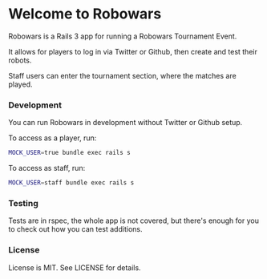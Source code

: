 # Welcome to Robowars

Robowars is a Rails 3 app for running a Robowars Tournament Event.

It allows for players to log in via Twitter or Github, then create and test their robots.

Staff users can enter the tournament section, where the matches are played.

### Development

You can run Robowars in development without Twitter or Github setup.

To access as a player, run:

```bash
MOCK_USER=true bundle exec rails s
```

To access as staff, run:

```bash
MOCK_USER=staff bundle exec rails s
```

### Testing

Tests are in rspec, the whole app is not covered, but there's enough for you to check out how you can test additions.

### License

License is MIT. See LICENSE for details.

